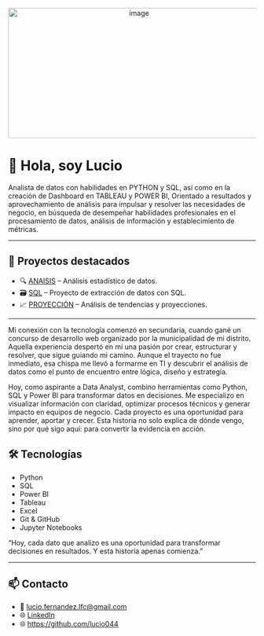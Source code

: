 <p align="center">
<img width="517" height="265" alt="image" src="https://github.com/user-attachments/assets/dec9f934-5743-4aea-8f65-a89eca102422" />
</p>

# 👋 Hola, soy Lucio 

Analista de datos con habilidades en PYTHON y SQL, así como en la creación de Dashboard en TABLEAU y POWER BI, Orientado a resultados y aprovechamiento de análisis para impulsar y resolver las necesidades de negocio, en búsqueda de desempeñar habilidades profesionales en el procesamiento de datos, análisis de información y establecimiento de métricas.


---

## 🚀 Proyectos destacados

- 🔍 [ANAISIS](https://github.com/lucio044/ANALISIS-ESTADISCO.git) – Análisis estadístico de datos.
- 🗃️ [SQL](https://github.com/lucio044/PROYECTO-DE-ESTRACCION-DE-DATOS-CON-SQL.git) – Proyecto de extracción de datos con SQL.
- 📈 [PROYECCIÓN](https://github.com/lucio044/PROYECTO-TENDENCIAS.git) – Análisis de tendencias y proyecciones.

---

Mi conexión con la tecnología comenzó en secundaria, cuando gané un concurso de desarrollo web organizado por la municipalidad de mi distrito. Aquella experiencia despertó en mí una pasión por crear, estructurar y resolver, que sigue guiando mi camino. Aunque el trayecto no fue inmediato, esa chispa me llevó a formarme en TI y descubrir el análisis de datos como el punto de encuentro entre lógica, diseño y estrategia.

Hoy, como aspirante a Data Analyst, combino herramientas como Python, SQL y Power BI para transformar datos en decisiones. Me especializo en visualizar información con claridad, optimizar procesos técnicos y generar impacto en equipos de negocio. Cada proyecto es una oportunidad para aprender, aportar y crecer. Esta historia no solo explica de dónde vengo, sino por qué sigo aquí: para convertir la evidencia en acción.


## 🛠️ Tecnologías

- Python  
- SQL  
- Power BI  
- Tableau  
- Excel  
- Git & GitHub
- Jupyter Notebooks

“Hoy, cada dato que analizo es una oportunidad para transformar decisiones en resultados. Y esta historia apenas comienza.”

---

## 📫 Contacto

- 📧 lucio.fernandez.lfc@gmail.com  
- 🌐 [LinkedIn](https://www.linkedin.com/in/lucio-fernandez-chavez)
- 🌐 https://github.com/lucio044

